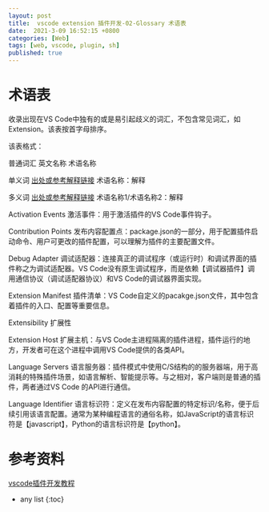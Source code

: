 ```yaml
---
layout: post
title:  vscode extension 插件开发-02-Glossary 术语表
date:  2021-3-09 16:52:15 +0800
categories: [Web]
tags: [web, vscode, plugin, sh]
published: true
---
```


# 术语表

收录出现在VS Code中独有的或是易引起歧义的词汇，不包含常见词汇，如Extension。该表按首字母排序。 

该表格式：

普通词汇 英文名称 术语名称

单义词 [出处或参考解释链接]() 术语名称：解释

多义词 [出处或参考解释链接]() 术语名称1/术语名称2：解释

Activation Events 激活事件：用于激活插件的VS Code事件钩子。

Contribution Points 发布内容配置点：package.json的一部分，用于配置插件启动命令、用户可更改的插件配置，可以理解为插件的主要配置文件。

Debug Adapter 调试适配器：连接真正的调试程序（或运行时）和调试界面的插件称之为调试适配器。VS Code没有原生调试程序，而是依赖【调试器插件】调用通信协议（调试适配器协议）和VS Code的调试器界面实现。

Extension Manifest 插件清单：VS Code自定义的pacakge.json文件，其中包含着插件的入口、配置等重要信息。

Extensibility 扩展性

Extension Host 扩展主机：与VS Code主进程隔离的插件进程，插件运行的地方，开发者可在这个进程中调用VS Code提供的各类API。

Language Servers 语言服务器：插件模式中使用C/S结构的的服务器端，用于高消耗的特殊插件场景，如语言解析、智能提示等。与之相对，客户端则是普通的插件，两者通过VS Code 的API进行通信。

Language Identifier 语言标识符：定义在发布内容配置的特定标识/名称，便于后续引用该语言配置。通常为某种编程语言的通俗名称，如JavaScript的语言标识符是【javascript】，Python的语言标识符是【python】。

# 参考资料

[vscode插件开发教程](https://www.jianshu.com/p/e642856f6044)

* any list
{:toc}